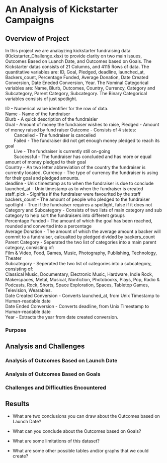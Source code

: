# An Analysis of Kickstarter Campaigns

## Overview of Project

In this project we are analayzing kickstarter fundraising data (Kickstarter_Challenge.xlsx) to provide clarity on two main issues, 
Outcomes Based on Luanch Date, and Outcomes based on Goals. The Kickstarter datas consists of 21 Columns, and 4115 Rows of data. The quantitative variables are:
ID, Goal, Pledged, deadline, launched_at, Backers_count, Percentage Funded, Average Donation, Date Created Conversion,  Date Eneded Conversion, Year. 
The Nominal Categorical variables are: Name, Blurb, Outcomes, Country, Currency, Category and Subcategory, Parent Category, Subcategory. The Binary Categorical 
variables consists of just spotlight.

ID - Numerical value identifier for the row of data.  
Name - Name of the fundraiser  
Blurb - A quick description of the fundraisier  
Goal - Amount of money the fundraiser wishes to raise, 
Pledged - Amount of money raised by fund raiser 
Outcome - Consists of 4 states:  
&nbsp;&nbsp;&nbsp;&nbsp;&nbsp;&nbsp; Cancelled - The fundraiser is cancelled  
&nbsp;&nbsp;&nbsp;&nbsp;&nbsp;&nbsp; Failed - The fundraiser did not get enough money pledged to reach its goal  
&nbsp;&nbsp;&nbsp;&nbsp;&nbsp;&nbsp; Live - The fundraiser is currently still on-going  
&nbsp;&nbsp;&nbsp;&nbsp;&nbsp;&nbsp; Successful - The fundraiser has concluded and has more or equal amount of money pledged to their goal \
Country - An two letter abbreviation of the country the fundraiser is currently located. 
Currency - The type of currency the fundraiser is using for their goal and pledged amounts.  
deadline - Unix timestamp as to when the fundraiser is due to conclude  
launched_at - Unix timestamp as to when the fundraiser is created 
staff_pick - Signifies if the fundraiser were favourited by the staff \
backers_count - The amount of people who pledged to the fundraiser \
spotlight - True if the fundraiser requires a spotlight, false if it does not \
Category and Subcategory - Consists of two lists of main category and sub category to help sort the fundraisers into different groups \
Percentage Funded - The amount of which the goal has been reached, rounded and converted into a percentage \
Average Donation - The amount of which the average amount a backer will commit to a fundraiser, calcualted by pledged divided by backers_count \
Parent Category - Seperated the two list of categories into a main parent category, consisting of: \
	Film & Video, Food, Games, Music, Photography, Publishing, Technology, Theater   \
Subcategory - Seperated the two list of categories into a subcategory, consisting of: \
	Classical Music, Documentary, Electronic Music, Hardware, Indie Rock, Makerspaces,
Metal, Musical, Nonfiction, Photobooks, Plays, Pop, Radio & Podcasts, Rock, Shorts,
Space Exploration, Spaces, Tabletop Games, Television, Wearables.  
Date Created Conversion - Converts launched_at, from Unix Timestamp to Human-readable date  
Date Ended Conversion - Converts deadline,  from Unix Timestamp to Human-readable date  
Year - Extracts the year from date created conversion.  
	
### Purpose

## Analysis and Challenges

### Analysis of Outcomes Based on Launch Date

### Analysis of Outcomes Based on Goals

### Challenges and Difficulties Encountered

## Results

- What are two conclusions you can draw about the Outcomes based on Launch Date?

- What can you conclude about the Outcomes based on Goals?

- What are some limitations of this dataset?

- What are some other possible tables and/or graphs that we could create?